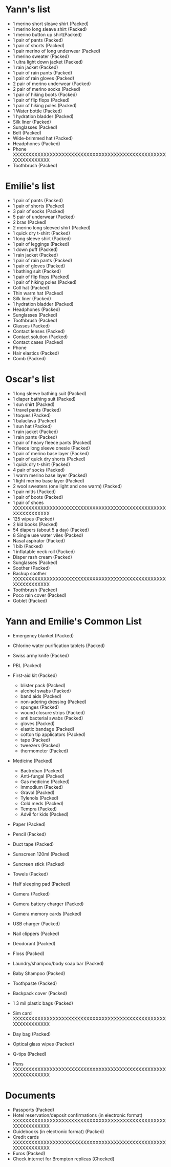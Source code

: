 Yann's list
===========
* 1 merino short sleave shirt (Packed) 
* 1 merino long sleave shirt (Packed) 
* 1 merino button up shirt(Packed) 
* 1 pair of pants (Packed) 
* 1 pair of shorts (Packed) 
* 1 pair merino of long underwear (Packed) 
* 1 merino sweater (Packed) 
* 1 ultra light down jacket (Packed) 
* 1 rain jacket (Packed) 
* 1 pair of rain pants (Packed) 
* 1 pair of rain gloves (Packed)
* 2 pair of merino underwear (Packed)
* 2 pair of merino socks (Packed) 
* 1 pair of hiking boots (Packed)
* 1 pair of flip flops (Packed)
* 1 pair of hiking poles (Packed)
* 1 Water bottle (Packed)
* 1 hydration bladder (Packed)
* Silk liner (Packed) 
* Sunglasses (Packed)
* Belt (Packed)
* Wide-brimmed hat (Packed) 
* Headphones (Packed)
* Phone XXXXXXXXXXXXXXXXXXXXXXXXXXXXXXXXXXXXXXXXXXXXXXXXXXXXXXXXXXXXXX
* Toothbrush (Packed)

Emilie's list
=============
* 1 pair of pants (Packed) 
* 1 pair of shorts (Packed)
* 3 pair of socks (Packed) 
* 5 pair of underwear (Packed)
* 2 bras (Packed) 
* 2 merino long sleeved shirt (Packed) 
* 1 quick dry t-shirt (Packed) 
* 1 long sleeve shirt (Packed) 
* 1 pair of leggings (Packed) 
* 1 down puff (Packed)  
* 1 rain jacket (Packed) 
* 1 pair of rain pants (Packed)
* 1 pair of gloves (Packed)
* 1 bathing suit (Packed) 
* 1 pair of flip flops (Packed)
* 1 pair of hiking poles (Packed)
* Coll hat (Packed)
* Thin warm hat (Packed) 
* Silk liner (Packed)
* 1 hydration bladder (Packed)
* Headphones (Packed)
* Sunglasses (Packed)
* Toothbrush (Packed)
* Glasses (Packed)
* Contact lenses (Packed)
* Contact solution (Packed)
* Contact cases (Packed)
* Phone 
* Hair elastics (Packed)
* Comb (Packed)

Oscar's list
============
* 1 long sleeve bathing suit (Packed) 
* 1 diaper bathing suit (Packed)
* 1 sun shirt (Packed)
* 1 travel pants (Packed) 
* 1 toques (Packed)
* 1 balaclava (Packed)
* 1 sun hat (Packed)
* 1 rain jacket (Packed)
* 1 rain pants (Packed)
* 1 pair of heavy fleece pants (Packed) 
* 1 fleece long sleeve onesie  (Packed)
* 1 pair of merino base layer (Packed)
* 1 pair of quick dry shorts (Packed) 
* 1 quick dry t-shirt (Packed)
* 4 pair of socks (Packed) 
* 1 warm merino base layer (Packed) 
* 1 light merino base layer (Packed) 
* 2 wool sweaters (one light and one warm) (Packed) 
* 1 pair mitts (Packed)
* 1 pair of boots (Packed)
* 1 pair of shoes XXXXXXXXXXXXXXXXXXXXXXXXXXXXXXXXXXXXXXXXXXXXXXXXXXXXXXXXXXXXXX
* 125 wipes (Packed)
* 2 kid books (Packed)
* 54 diapers (about 5 a day) (Packed)
* 8 Single use water viles (Packed)
* Nasal aspirator (Packed)
* 1 bib (Packed)
* 1 inflatable neck roll (Packed)
* Diaper rash cream (Packed)
* Sunglasses (Packed)
* Soother (Packed)
* Backup soother XXXXXXXXXXXXXXXXXXXXXXXXXXXXXXXXXXXXXXXXXXXXXXXXXXXXXXXXXXXXXX
* Toothbrush (Packed)
* Poco rain cover (Packed)
* Goblet (Packed)


Yann and Emilie's Common List
============
* Emergency blanket (Packed)
* Chlorine water purification tablets (Packed)
* Swiss army knife (Packed)
* PBL (Packed)
* First-aid kit (Packed)
  - blister pack (Packed)
  - alcohol swabs (Packed)
  - band aids (Packed)
  - non-adering dressing (Packed)
  - spunges (Packed)
  - wound closure strips (Packed)
  - anti bacterial swabs (Packed)
  - gloves (Packed)
  - elastic bandage (Packed)
  - cotton tip applicators (Packed)
  - tape (Packed)
  - tweezers (Packed)
  - thermometer (Packed)

* Medicine (Packed)
  - Bactroban (Packed)
  - Anti-fungal (Packed)
  - Gas medicine (Packed)
  - Immodium (Packed)
  - Gravol (Packed)
  - Tylenols (Packed)
  - Cold meds (Packed)
  - Tempra (Packed)
  - Advil for kids (Packed)
  
* Paper (Packed)
* Pencil (Packed)
* Duct tape (Packed)
* Sunscreen 120ml (Packed)
* Suncreen stick (Packed)
* Towels (Packed)
* Half sleeping pad (Packed)
* Camera (Packed)
* Camera battery charger  (Packed)
* Camera memory cards  (Packed)
* USB charger  (Packed)
* Nail clippers (Packed)
* Deodorant (Packed)
* Floss (Packed)
* Laundry/shampoo/body soap bar (Packed)
* Baby Shampoo (Packed)
* Toothpaste (Packed)
* Backpack cover (Packed)
* 1 3 mil plastic bags (Packed)
* Sim card  XXXXXXXXXXXXXXXXXXXXXXXXXXXXXXXXXXXXXXXXXXXXXXXXXXXXXXXXXXXXXX
* Day bag (Packed)
* Optical glass wipes (Packed)
* Q-tips (Packed)
* Pens XXXXXXXXXXXXXXXXXXXXXXXXXXXXXXXXXXXXXXXXXXXXXXXXXXXXXXXXXXXXXX

Documents
===========
* Passports (Packed)
* Hotel reservation/deposit confirmations (in electronic format)   XXXXXXXXXXXXXXXXXXXXXXXXXXXXXXXXXXXXXXXXXXXXXXXXXXXXXXXXXXXXXX
* Guidebooks (in electronic format)  (Packed)
* Credit cards   XXXXXXXXXXXXXXXXXXXXXXXXXXXXXXXXXXXXXXXXXXXXXXXXXXXXXXXXXXXXXX
* Euros (Packed)
* Check internet for Brompton replicas (Checked)
